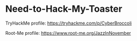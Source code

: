 # Need-to-Hack-My-Toaster

TryHackMe profile: https://tryhackme.com/p/CyberBroccoli

Root-Me profile: https://www.root-me.org/JazzInNovember
